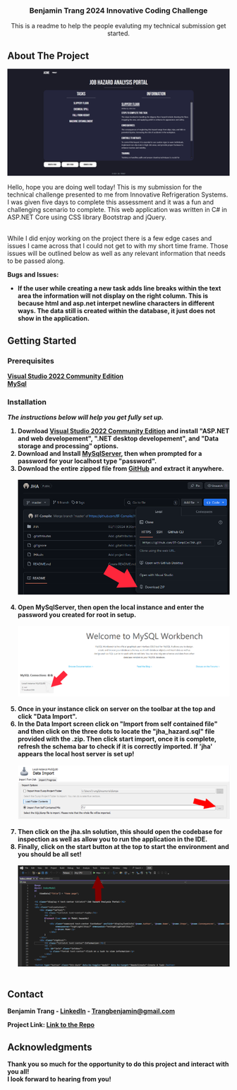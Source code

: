 <h3 align="center">Benjamin Trang 2024 Innovative Coding Challenge</h3>

  <p align="center">
    This is a readme to help the people evaluting my technical submission get started.
    <br />
</div>

<!-- ABOUT THE PROJECT -->
## About The Project

<img src="./JHA/wwwroot/images/readme/display.PNG" />

Hello, hope you are doing well today! This is my submission for the technical challenge presented to me from Innovative Refrigeration Systems.
I was given five days to complete this assessment and it was a fun and challenging scenario to complete. This web application was written in C# in ASP.NET Core
using CSS library Bootstrap and jQuery.

<br />
While I did enjoy working on the project there is a few edge cases and issues I came across that I could not get to with my short time frame. 
Those issues will be outlined below as well as any relevant information that needs to be passed along. 


<b>Bugs and Issues:<b>
* If the user while creating a new task adds line breaks within the text area the information will not display on the right column. This is because html and asp.net interpet newline characters in different ways.
  The data still is created within the database, it just does not show in the application.


<!-- GETTING STARTED -->
## Getting Started

### Prerequisites

<a href="https://visualstudio.microsoft.com/downloads/">Visual Studio 2022 Community Edition</a>
<br />
<a href="https://dev.mysql.com/downloads/">MySql</a>

### Installation

_The instructions below will help you get fully set up._

1. Download <a href="https://visualstudio.microsoft.com/downloads/">Visual Studio 2022 Community Edition</a> and install "ASP.NET and web developement", ".NET desktop developement", and "Data storage and processing" options.
2. Download and Install <a href="https://dev.mysql.com/downloads/">MySqlServer</a>, then when prompted for a password for your localhost type "password".
3. Download the entire zipped file from <a href="https://github.com/BT-Compile/JHA">GitHub</a> and extract it anywhere.
   <br />
   <br />
   <img src=./JHA/wwwroot/images/readme/download1.PNG />
   <br />
   <br />
4. Open MySqlServer, then open the local instance and enter the password you created for root in setup.
   <br />
   <br />
   <img src=./JHA/wwwroot/images/readme/SQL1.PNG />
   <br />
   <br />
5. Once in your instance click on server on the toolbar at the top and click "Data Import".
6. In the Data Import screen click on "Import from self contained file" and then click on the three dots to locate the "jha_hazard.sql" file provided with the .zip.
   Then click start import, once it is complete, refresh the schema bar to check if it is correctly imported. If 'jha' appears the local host server is set up!
   <br />
   <br />
   <img src=./JHA/wwwroot/images/readme/SQL2.PNG />
   <br />
   <br />
8. Then click on the jha.sln solution, this should open the codebase for inspection as well as allow you to run the application in the IDE.
9. Finally, click on the start button at the top to start the environment and you should be all set!
   <br />
   <br />
   <img src=./JHA/wwwroot/images/readme/start.PNG />
   <br />
   <br />


<!-- CONTACT -->
## Contact

Benjamin Trang - [LinkedIn](https://www.linkedin.com/in/benjamin-trang/) - Trangbenjamin@gmail.com

Project Link: [Link to the Repo](https://github.com/BT-Compile/JHA)

<!-- ACKNOWLEDGMENTS -->
## Acknowledgments

Thank you so much for the opportunity to do this project and interact with you all!
<br />
I look forward to hearing from you!
